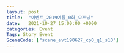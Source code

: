 ```yaml
---
layout: post
title:  "이벤트_2019여름_0화_오프닝"
date:   2021-10-27 15:00:00 +0000
categories: Event
Tags: Story Event
SceneCode: ["scene_evt190627_cp0_q1_s10"]
---
```

